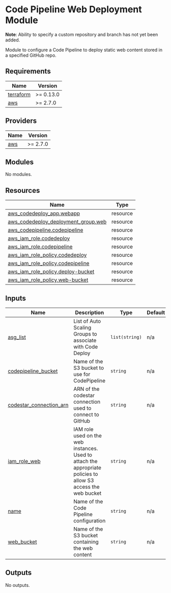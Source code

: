 # Code Pipeline Web Deployment Module

**Note**: Ability to specify a custom repository and branch has not yet been added.

Module to configure a Code Pipeline to deploy static web content stored in a specified GitHub repo.

## Requirements

| Name | Version |
|------|---------|
| <a name="requirement_terraform"></a> [terraform](#requirement\_terraform) | >= 0.13.0 |
| <a name="requirement_aws"></a> [aws](#requirement\_aws) | >= 2.7.0 |

## Providers

| Name | Version |
|------|---------|
| <a name="provider_aws"></a> [aws](#provider\_aws) | >= 2.7.0 |

## Modules

No modules.

## Resources

| Name | Type |
|------|------|
| [aws_codedeploy_app.webapp](https://registry.terraform.io/providers/hashicorp/aws/latest/docs/resources/codedeploy_app) | resource |
| [aws_codedeploy_deployment_group.web](https://registry.terraform.io/providers/hashicorp/aws/latest/docs/resources/codedeploy_deployment_group) | resource |
| [aws_codepipeline.codepipeline](https://registry.terraform.io/providers/hashicorp/aws/latest/docs/resources/codepipeline) | resource |
| [aws_iam_role.codedeploy](https://registry.terraform.io/providers/hashicorp/aws/latest/docs/resources/iam_role) | resource |
| [aws_iam_role.codepipeline](https://registry.terraform.io/providers/hashicorp/aws/latest/docs/resources/iam_role) | resource |
| [aws_iam_role_policy.codedeploy](https://registry.terraform.io/providers/hashicorp/aws/latest/docs/resources/iam_role_policy) | resource |
| [aws_iam_role_policy.codepipeline](https://registry.terraform.io/providers/hashicorp/aws/latest/docs/resources/iam_role_policy) | resource |
| [aws_iam_role_policy.deploy-bucket](https://registry.terraform.io/providers/hashicorp/aws/latest/docs/resources/iam_role_policy) | resource |
| [aws_iam_role_policy.web-bucket](https://registry.terraform.io/providers/hashicorp/aws/latest/docs/resources/iam_role_policy) | resource |

## Inputs

| Name | Description | Type | Default | Required |
|------|-------------|------|---------|:--------:|
| <a name="input_asg_list"></a> [asg\_list](#input\_asg\_list) | List of Auto Scaling Groups to associate with Code Deploy | `list(string)` | n/a | yes |
| <a name="input_codepipeline_bucket"></a> [codepipeline\_bucket](#input\_codepipeline\_bucket) | Name of the S3 bucket to use for CodePipeline | `string` | n/a | yes |
| <a name="input_codestar_connection_arn"></a> [codestar\_connection\_arn](#input\_codestar\_connection\_arn) | ARN of the codestar connection used to connect to GitHub | `string` | n/a | yes |
| <a name="input_iam_role_web"></a> [iam\_role\_web](#input\_iam\_role\_web) | IAM role used on the web instances. Used to attach the appropriate policies to allow S3 access the web bucket | `string` | n/a | yes |
| <a name="input_name"></a> [name](#input\_name) | Name of the Code Pipeline configuration | `string` | n/a | yes |
| <a name="input_web_bucket"></a> [web\_bucket](#input\_web\_bucket) | Name of the S3 bucket containing the web content | `string` | n/a | yes |

## Outputs

No outputs.